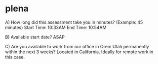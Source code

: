 # plena

A) How long did this assessment take you in minutes? (Example: 45 minutes)
Start Time: 10:33AM
End Time: 10:54AM

B) Available start date?
ASAP

C) Are you available to work from our office in Orem Utah permanently within the next 3 weeks?
Located in California. Ideally for remote work in this case.
